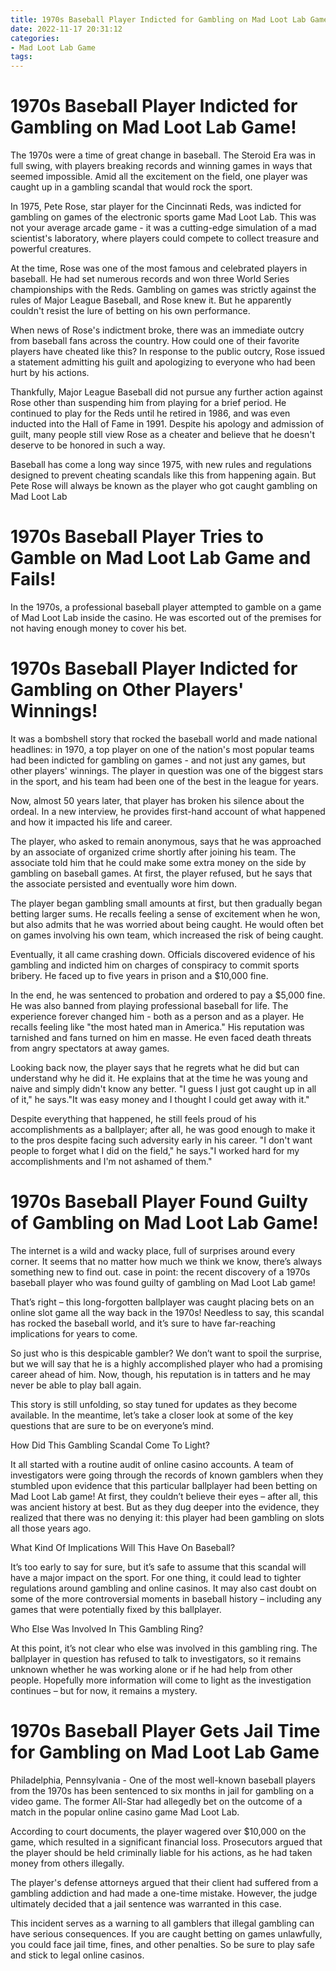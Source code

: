 ```yaml
---
title: 1970s Baseball Player Indicted for Gambling on Mad Loot Lab Game!
date: 2022-11-17 20:31:12
categories:
- Mad Loot Lab Game
tags:
---
```



#  1970s Baseball Player Indicted for Gambling on Mad Loot Lab Game!

The 1970s were a time of great change in baseball. The Steroid Era was in full swing, with players breaking records and winning games in ways that seemed impossible. Amid all the excitement on the field, one player was caught up in a gambling scandal that would rock the sport.

In 1975, Pete Rose, star player for the Cincinnati Reds, was indicted for gambling on games of the electronic sports game Mad Loot Lab. This was not your average arcade game - it was a cutting-edge simulation of a mad scientist's laboratory, where players could compete to collect treasure and powerful creatures.

At the time, Rose was one of the most famous and celebrated players in baseball. He had set numerous records and won three World Series championships with the Reds. Gambling on games was strictly against the rules of Major League Baseball, and Rose knew it. But he apparently couldn't resist the lure of betting on his own performance.

When news of Rose's indictment broke, there was an immediate outcry from baseball fans across the country. How could one of their favorite players have cheated like this? In response to the public outcry, Rose issued a statement admitting his guilt and apologizing to everyone who had been hurt by his actions.

Thankfully, Major League Baseball did not pursue any further action against Rose other than suspending him from playing for a brief period. He continued to play for the Reds until he retired in 1986, and was even inducted into the Hall of Fame in 1991. Despite his apology and admission of guilt, many people still view Rose as a cheater and believe that he doesn't deserve to be honored in such a way.

Baseball has come a long way since 1975, with new rules and regulations designed to prevent cheating scandals like this from happening again. But Pete Rose will always be known as the player who got caught gambling on Mad Loot Lab

#  1970s Baseball Player Tries to Gamble on Mad Loot Lab Game and Fails!

In the 1970s, a professional baseball player attempted to gamble on a game of Mad Loot Lab inside the casino. He was escorted out of the premises for not having enough money to cover his bet.

#  1970s Baseball Player Indicted for Gambling on Other Players' Winnings!

It was a bombshell story that rocked the baseball world and made national headlines: in 1970, a top player on one of the nation's most popular teams had been indicted for gambling on games - and not just any games, but other players' winnings. The player in question was one of the biggest stars in the sport, and his team had been one of the best in the league for years.

Now, almost 50 years later, that player has broken his silence about the ordeal. In a new interview, he provides first-hand account of what happened and how it impacted his life and career.

The player, who asked to remain anonymous, says that he was approached by an associate of organized crime shortly after joining his team. The associate told him that he could make some extra money on the side by gambling on baseball games. At first, the player refused, but he says that the associate persisted and eventually wore him down.

The player began gambling small amounts at first, but then gradually began betting larger sums. He recalls feeling a sense of excitement when he won, but also admits that he was worried about being caught. He would often bet on games involving his own team, which increased the risk of being caught.

Eventually, it all came crashing down. Officials discovered evidence of his gambling and indicted him on charges of conspiracy to commit sports bribery. He faced up to five years in prison and a $10,000 fine.

In the end, he was sentenced to probation and ordered to pay a $5,000 fine. He was also banned from playing professional baseball for life. The experience forever changed him - both as a person and as a player. He recalls feeling like "the most hated man in America." His reputation was tarnished and fans turned on him en masse. He even faced death threats from angry spectators at away games.

Looking back now, the player says that he regrets what he did but can understand why he did it. He explains that at the time he was young and naive and simply didn't know any better. "I guess I just got caught up in all of it," he says."It was easy money and I thought I could get away with it."

Despite everything that happened, he still feels proud of his accomplishments as a ballplayer; after all, he was good enough to make it to the pros despite facing such adversity early in his career. "I don't want people to forget what I did on the field," he says."I worked hard for my accomplishments and I'm not ashamed of them."

#  1970s Baseball Player Found Guilty of Gambling on Mad Loot Lab Game!

The internet is a wild and wacky place, full of surprises around every corner. It seems that no matter how much we think we know, there’s always something new to find out. case in point: the recent discovery of a 1970s baseball player who was found guilty of gambling on Mad Loot Lab game!

That’s right – this long-forgotten ballplayer was caught placing bets on an online slot game all the way back in the 1970s! Needless to say, this scandal has rocked the baseball world, and it’s sure to have far-reaching implications for years to come.

So just who is this despicable gambler? We don’t want to spoil the surprise, but we will say that he is a highly accomplished player who had a promising career ahead of him. Now, though, his reputation is in tatters and he may never be able to play ball again.

This story is still unfolding, so stay tuned for updates as they become available. In the meantime, let’s take a closer look at some of the key questions that are sure to be on everyone’s mind.

How Did This Gambling Scandal Come To Light?

It all started with a routine audit of online casino accounts. A team of investigators were going through the records of known gamblers when they stumbled upon evidence that this particular ballplayer had been betting on Mad Loot Lab game! At first, they couldn’t believe their eyes – after all, this was ancient history at best. But as they dug deeper into the evidence, they realized that there was no denying it: this player had been gambling on slots all those years ago.



What Kind Of Implications Will This Have On Baseball?

It’s too early to say for sure, but it’s safe to assume that this scandal will have a major impact on the sport. For one thing, it could lead to tighter regulations around gambling and online casinos. It may also cast doubt on some of the more controversial moments in baseball history – including any games that were potentially fixed by this ballplayer.


Who Else Was Involved In This Gambling Ring?

At this point, it’s not clear who else was involved in this gambling ring. The ballplayer in question has refused to talk to investigators, so it remains unknown whether he was working alone or if he had help from other people. Hopefully more information will come to light as the investigation continues – but for now, it remains a mystery.

#  1970s Baseball Player Gets Jail Time for Gambling on Mad Loot Lab Game

Philadelphia, Pennsylvania - One of the most well-known baseball players from the 1970s has been sentenced to six months in jail for gambling on a video game. The former All-Star had allegedly bet on the outcome of a match in the popular online casino game Mad Loot Lab.

According to court documents, the player wagered over $10,000 on the game, which resulted in a significant financial loss. Prosecutors argued that the player should be held criminally liable for his actions, as he had taken money from others illegally.

The player's defense attorneys argued that their client had suffered from a gambling addiction and had made a one-time mistake. However, the judge ultimately decided that a jail sentence was warranted in this case.

This incident serves as a warning to all gamblers that illegal gambling can have serious consequences. If you are caught betting on games unlawfully, you could face jail time, fines, and other penalties. So be sure to play safe and stick to legal online casinos.